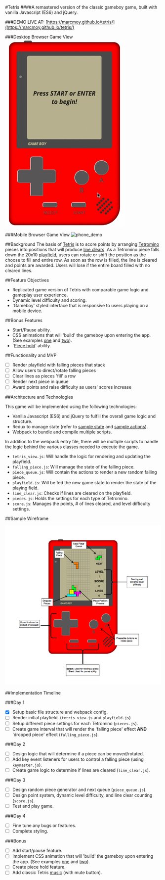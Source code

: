 #Tetris
####A remastered version of the classic gameboy game, built with vanilla Javascript (ES6) and jQuery.

###DEMO LIVE AT: [https://marcmoy.github.io/tetris/](https://marcmoy.github.io/tetris/)

###Desktop Browser Game View
![demo](./docs/demo.gif)

###Mobile Browser Game View
![phone_demo](./docs/phone_demo.png)

##Background
The basis of [Tetris](http://tetris.wikia.com/wiki/Tetris_Wiki) is to score points by arranging [Tetromino](https://en.wikipedia.org/wiki/Tetromino) pieces into positions that will produce [line clears](http://tetris.wikia.com/wiki/Line_clear). As a Tetromino piece falls down the 20x10 [playfield](http://tetris.wikia.com/wiki/Playfield), users can rotate or shift the position as the choose to fill and entire row. As soon as the row is filled, the line is cleared and points are awarded. Users will lose if the entire board filled with no cleared lines.

##Feature Objectives
- Replicated game version of Tetris with comparable game logic and gameplay user experience.
- Dynamic level difficulty and scoring.
- 'Gameboy' styled interface that is responsive to users playing on a mobile device.

##Bonus Features
- Start/Pause ability.
- CSS animations that will 'build' the gameboy upon entering the app. (See examples [one](https://codepen.io/heero/pen/wylhv) and [two](http://bchanx.com/animated-gameboy-in-css)).
- '[Piece hold](http://tetris.wikia.com/wiki/Hold_piece)' ability.

##Functionality and MVP
- [ ] Render playfield with falling pieces that stack
- [ ] Allow users to direct/rotate falling pieces
- [ ] Clear lines as pieces 'fill' a row
- [ ] Render next piece in queue
- [ ] Award points and raise difficulty as users' scores increase

##Architecture and Technologies

This game will be implemented using the following technologies:

- Vanilla Javascript (ES6) and jQuery to fulfill the overall game logic and structure.
- Redux to manage state (refer to [sample state](https://github.com/marcmoy/tetris/blob/master/docs/sample_state.md) and [sample actions](https://github.com/marcmoy/tetris/blob/master/docs/sample_actions.md)).
- Webpack to bundle and compile multiple scripts.

In addition to the webpack entry file, there will be multiple scripts to handle the logic behind the various classes needed to execute the game.

- `tetris_view.js`: Will handle the logic for rendering and updating the playfield.
- `falling_piece.js`: Will manage the state of the falling piece.
- `piece_queue.js`: Will contain the actions to render a new random falling piece.
- `playfield.js`: Will be fed the new game state to render the state of the playing field.
- `line_clear.js`: Checks if lines are cleared on the playfield.
- `pieces.js`: Holds the settings for each type of Tetromino.
- `score.js`: Manages the points, # of lines cleared, and level difficulty settings.

##Sample Wireframe

![wireframe](./docs/wireframe.png)

##Implementation Timeline

###Day 1
- [x] Setup basic file structure and webpack config.
- [ ] Render initial playfield. (`tetris_view.js` and `playfield.js`)
- [ ] Setup different piece settings for each Tetromino (`pieces.js`).
- [ ] Create game interval that will render the 'falling piece' effect **AND** 'dropped piece' effect (`falling_piece.js`).

###Day 2
- [ ] Design logic that will determine if a piece can be moved/rotated.
- [ ] Add key event listeners for users to control a falling piece (using `keymaster.js`).
- [ ] Create game logic to determine if lines are cleared (`line_clear.js`).

###Day 3
- [ ] Design random piece generator and next queue (`piece_queue.js`).
- [ ] Design point system, dynamic level difficulty, and line clear counting (`score.js`).
- [ ] Test and play game.

###Day 4
- [ ] Fine tune any bugs or features.
- [ ] Complete styling.

###Bonus
- [ ] Add start/pause feature.
- [ ] Implement CSS animation that will 'build' the gameboy upon entering the app. (See examples [one](https://codepen.io/heero/pen/wylhv) and [two](http://bchanx.com/animated-gameboy-in-css)).
- [ ] Create piece hold feature.
- [ ] Add classic Tetris [music](https://www.youtube.com/watch?v=NmCCQxVBfyM) (with mute button).
